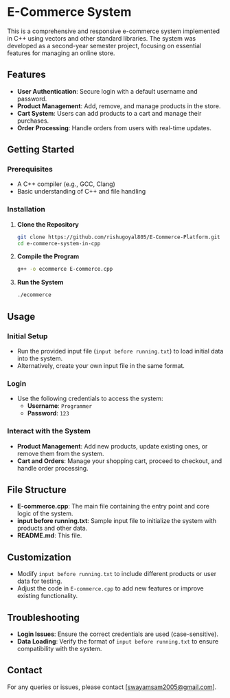 # E-Commerce System

This is a comprehensive and responsive e-commerce system implemented in C++ using vectors and other standard libraries. The system was developed as a second-year semester project, focusing on essential features for managing an online store.

## Features

- **User Authentication**: Secure login with a default username and password.
- **Product Management**: Add, remove, and manage products in the store.
- **Cart System**: Users can add products to a cart and manage their purchases.
- **Order Processing**: Handle orders from users with real-time updates.
  
## Getting Started

### Prerequisites

- A C++ compiler (e.g., GCC, Clang)
- Basic understanding of C++ and file handling

### Installation

1. **Clone the Repository**
   ```bash
   git clone https://github.com/rishugoyal805/E-Commerce-Platform.git
   cd e-commerce-system-in-cpp
   ```

2. **Compile the Program**
   ```bash
   g++ -o ecommerce E-commerce.cpp
   ```

3. **Run the System**
   ```bash
   ./ecommerce
   ```

## Usage

### Initial Setup

- Run the provided input file (`input before running.txt`) to load initial data into the system.
- Alternatively, create your own input file in the same format.

### Login

- Use the following credentials to access the system:
  - **Username**: `Programmer`
  - **Password**: `123`

### Interact with the System

- **Product Management**: Add new products, update existing ones, or remove them from the system.
- **Cart and Orders**: Manage your shopping cart, proceed to checkout, and handle order processing.

## File Structure

- **E-commerce.cpp**: The main file containing the entry point and core logic of the system.
- **input before running.txt**: Sample input file to initialize the system with products and other data.
- **README.md**: This file.

## Customization

- Modify `input before running.txt` to include different products or user data for testing.
- Adjust the code in `E-commerce.cpp` to add new features or improve existing functionality.

## Troubleshooting

- **Login Issues**: Ensure the correct credentials are used (case-sensitive).
- **Data Loading**: Verify the format of `input before running.txt` to ensure compatibility with the system.

## Contact

For any queries or issues, please contact [swayamsam2005@gmail.com].
